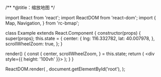 /**
 *@title：缩放地图
 */

import React from 'react';
import ReactDOM from 'react-dom';
import {
  Map,
  Navigation,
} from 'rc-bmap';

class Example extends React.Component {
  constructor(props) {
    super(props);
    this.state = {
      center: {
        lng: 116.332782,
        lat: 40.007978,
      },
      scrollWheelZoom: true,
    };
  }

  render() {
    const {
      center, scrollWheelZoom,
    } = this.state;
    return (
      <div style={{ height: '100vh' }}>
        <Map
          ak="dbLUj1nQTvDvKXkov5fhnH5HIE88RUEO"
          center={center}
          scrollWheelZoom={scrollWheelZoom}
        >
        </Map>
      </div>
    );
  }
}

ReactDOM.render(
  <Example />,
  document.getElementById('root'),
);
